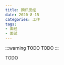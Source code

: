 ```yaml
---
title: 腾讯面经
date: 2020-8-15
categories: 工作
tags:
- 面经
- 面试
---
```


:::warning TODO
TODO
:::
<!-- more -->

TODO